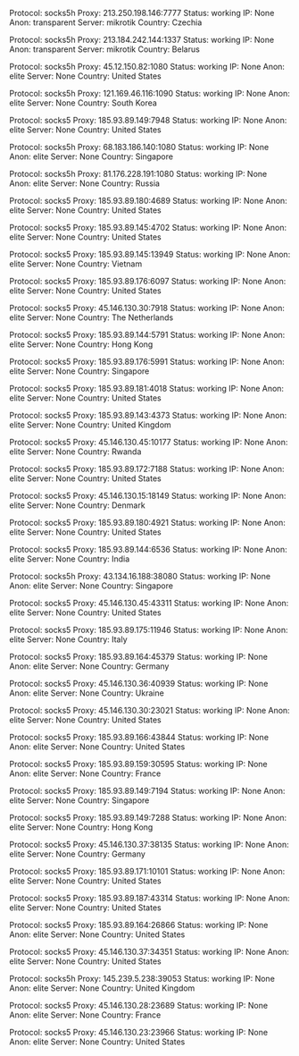 Protocol: socks5h
Proxy: 213.250.198.146:7777
Status: working
IP: None
Anon: transparent
Server: mikrotik
Country: Czechia

Protocol: socks5h
Proxy: 213.184.242.144:1337
Status: working
IP: None
Anon: transparent
Server: mikrotik
Country: Belarus

Protocol: socks5h
Proxy: 45.12.150.82:1080
Status: working
IP: None
Anon: elite
Server: None
Country: United States

Protocol: socks5h
Proxy: 121.169.46.116:1090
Status: working
IP: None
Anon: elite
Server: None
Country: South Korea

Protocol: socks5
Proxy: 185.93.89.149:7948
Status: working
IP: None
Anon: elite
Server: None
Country: United States

Protocol: socks5h
Proxy: 68.183.186.140:1080
Status: working
IP: None
Anon: elite
Server: None
Country: Singapore

Protocol: socks5h
Proxy: 81.176.228.191:1080
Status: working
IP: None
Anon: elite
Server: None
Country: Russia

Protocol: socks5
Proxy: 185.93.89.180:4689
Status: working
IP: None
Anon: elite
Server: None
Country: United States

Protocol: socks5
Proxy: 185.93.89.145:4702
Status: working
IP: None
Anon: elite
Server: None
Country: United States

Protocol: socks5
Proxy: 185.93.89.145:13949
Status: working
IP: None
Anon: elite
Server: None
Country: Vietnam

Protocol: socks5
Proxy: 185.93.89.176:6097
Status: working
IP: None
Anon: elite
Server: None
Country: United States

Protocol: socks5
Proxy: 45.146.130.30:7918
Status: working
IP: None
Anon: elite
Server: None
Country: The Netherlands

Protocol: socks5
Proxy: 185.93.89.144:5791
Status: working
IP: None
Anon: elite
Server: None
Country: Hong Kong

Protocol: socks5
Proxy: 185.93.89.176:5991
Status: working
IP: None
Anon: elite
Server: None
Country: Singapore

Protocol: socks5
Proxy: 185.93.89.181:4018
Status: working
IP: None
Anon: elite
Server: None
Country: United States

Protocol: socks5
Proxy: 185.93.89.143:4373
Status: working
IP: None
Anon: elite
Server: None
Country: United Kingdom

Protocol: socks5
Proxy: 45.146.130.45:10177
Status: working
IP: None
Anon: elite
Server: None
Country: Rwanda

Protocol: socks5
Proxy: 185.93.89.172:7188
Status: working
IP: None
Anon: elite
Server: None
Country: United States

Protocol: socks5
Proxy: 45.146.130.15:18149
Status: working
IP: None
Anon: elite
Server: None
Country: Denmark

Protocol: socks5
Proxy: 185.93.89.180:4921
Status: working
IP: None
Anon: elite
Server: None
Country: United States

Protocol: socks5
Proxy: 185.93.89.144:6536
Status: working
IP: None
Anon: elite
Server: None
Country: India

Protocol: socks5h
Proxy: 43.134.16.188:38080
Status: working
IP: None
Anon: elite
Server: None
Country: Singapore

Protocol: socks5
Proxy: 45.146.130.45:43311
Status: working
IP: None
Anon: elite
Server: None
Country: United States

Protocol: socks5
Proxy: 185.93.89.175:11946
Status: working
IP: None
Anon: elite
Server: None
Country: Italy

Protocol: socks5
Proxy: 185.93.89.164:45379
Status: working
IP: None
Anon: elite
Server: None
Country: Germany

Protocol: socks5
Proxy: 45.146.130.36:40939
Status: working
IP: None
Anon: elite
Server: None
Country: Ukraine

Protocol: socks5
Proxy: 45.146.130.30:23021
Status: working
IP: None
Anon: elite
Server: None
Country: United States

Protocol: socks5
Proxy: 185.93.89.166:43844
Status: working
IP: None
Anon: elite
Server: None
Country: United States

Protocol: socks5
Proxy: 185.93.89.159:30595
Status: working
IP: None
Anon: elite
Server: None
Country: France

Protocol: socks5
Proxy: 185.93.89.149:7194
Status: working
IP: None
Anon: elite
Server: None
Country: Singapore

Protocol: socks5
Proxy: 185.93.89.149:7288
Status: working
IP: None
Anon: elite
Server: None
Country: Hong Kong

Protocol: socks5
Proxy: 45.146.130.37:38135
Status: working
IP: None
Anon: elite
Server: None
Country: Germany

Protocol: socks5
Proxy: 185.93.89.171:10101
Status: working
IP: None
Anon: elite
Server: None
Country: United States

Protocol: socks5
Proxy: 185.93.89.187:43314
Status: working
IP: None
Anon: elite
Server: None
Country: United States

Protocol: socks5
Proxy: 185.93.89.164:26866
Status: working
IP: None
Anon: elite
Server: None
Country: United States

Protocol: socks5
Proxy: 45.146.130.37:34351
Status: working
IP: None
Anon: elite
Server: None
Country: United States

Protocol: socks5h
Proxy: 145.239.5.238:39053
Status: working
IP: None
Anon: elite
Server: None
Country: United Kingdom

Protocol: socks5
Proxy: 45.146.130.28:23689
Status: working
IP: None
Anon: elite
Server: None
Country: France

Protocol: socks5
Proxy: 45.146.130.23:23966
Status: working
IP: None
Anon: elite
Server: None
Country: United States

